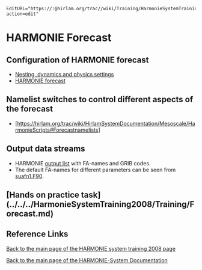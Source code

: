 ```@meta
EditURL="https://:@hirlam.org/trac//wiki/Training/HarmonieSystemTraining2008/Lecture/Forecast?action=edit"
```

# HARMONIE Forecast

## Configuration of HARMONIE forecast
 * [Nesting, dynamics and physics settings](https://hirlam.org/trac/wiki/HirlamSystemDocumentation/Mesoscale/HarmonieScripts#Nestingdynamicsandphysicssettings) 
 * [HARMONIE forecast](https://hirlam.org/trac/wiki/HirlamSystemDocumentation/Mesoscale/HarmonieScripts#Forecast) 
## Namelist switches to control different aspects of the forecast
 * [https://hirlam.org/trac/wiki/HirlamSystemDocumentation/Mesoscale/HarmonieScripts#Forecastnamelists]
## Output data streams
 * HARMONIE [output list](https://hirlam.org/trac/wiki/HarmonieSystemDocumentation/Forecast/Outputlist) with FA-names and GRIB codes.
 * The default FA-names for different parameters can be seen from [suafn1.F90](https://hirlam.org/trac/browser/trunk/harmonie/src/arp/setup/suafn1.F90).

## [Hands on practice task] (../../../HarmonieSystemTraining2008/Training/Forecast.md)
## Reference Links

[ Back to the main page of the HARMONIE system training 2008 page](https://hirlam.org/trac/wiki/HarmonieSystemTraining2008)

[Back to the main page of the HARMONIE-System Documentation](https://hirlam.org/trac/wiki/HarmonieSystemDocumentation)